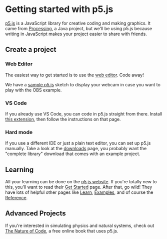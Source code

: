 # Getting started with p5.js

[p5.js](https://p5js.org/) is a JavaScript library for creative coding and making graphics. It came from [Processing](https://processing.org/), a Java project, but we'll be using p5.js because writing in JavaScript makes your project easier to share with friends.

## Create a project

### Web Editor

The easiest way to get started is to use the [web editor](https://editor.p5js.org/). Code away!

We have a [sample p5.js](https://editor.p5js.org/wxs/sketches/SqpdyZVCG) sketch to display your webcam in case you want to play with the OBS example.

### VS Code

If you already use VS Code, you can code in p5.js straight from there. Install [this extension](https://marketplace.visualstudio.com/items?itemName=samplavigne.p5-vscode), then follow the instructions on that page.

### Hard mode

If you use a different IDE or just a plain text editor, you can set up p5.js manually. Take a look at the [downloads](https://p5js.org/download/) page, you probably want the "complete library" download that comes with an example project.

## Learning

All your learning can be done on the [p5.js website](https://p5js.org/). If you're totally new to this, you'll want to read their [Get Started](https://p5js.org/get-started/) page. After that, go wild! They have lots of helpful other pages like [Learn](https://p5js.org/learn/), [Examples](https://p5js.org/examples/), and of course the [Reference](https://p5js.org/reference/).

## Advanced Projects

If you're interested in simulating physics and natural systems, check out [The Nature of Code](https://natureofcode.com/), a free online book that uses p5.js.
